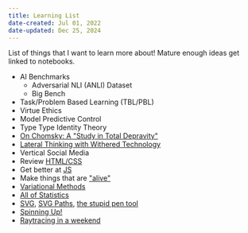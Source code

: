```yaml
---
title: Learning List
date-created: Jul 01, 2022
date-updated: Dec 25, 2024
---
```


List of things that I want to learn more about! Mature enough ideas get linked to notebooks.

- AI Benchmarks
  - Adversarial NLI (ANLI) Dataset
  - Big Bench
- Task/Problem Based Learning (TBL/PBL)
- Virtue Ethics
- Model Predictive Control
- Type Type Identity Theory
- [On Chomsky: A "Study in Total Depravity"](http://bactra.org/chomsky.html)
- [Lateral Thinking with Withered Technology](https://en.wikipedia.org/wiki/Gunpei_Yokoi#Lateral_Thinking_with_Withered_Technology)
- Vertical Social Media
- Review [HTML/CSS](https://internetingishard.netlify.app/)
- Get better at [JS](https://eloquentjavascript.net/)
- Make things that are ["alive"](https://natureofcode.com/)
- [Variational Methods](https://blog.evjang.com/2016/08/variational-bayes.html)
- [All of Statistics](https://egrcc.github.io/docs/math/all-of-statistics.pdf)
- [SVG](https://svg-tutorial.com/), [SVG Paths](https://www.nan.fyi/svg-paths), [the stupid pen tool](https://bezier.method.ac/)
- [Spinning Up!](https://spinningup.openai.com/en/latest/)
- [Raytracing in a weekend](https://raytracing.github.io/books/RayTracingInOneWeekend.html)
